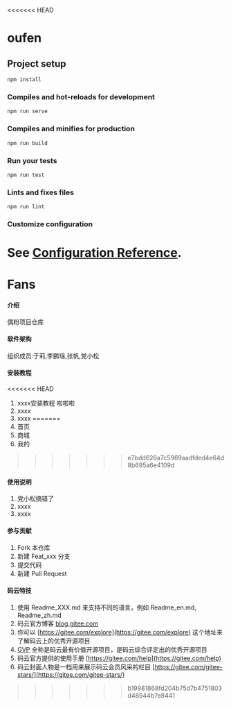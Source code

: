<<<<<<< HEAD
# oufen

## Project setup
```
npm install
```

### Compiles and hot-reloads for development
```
npm run serve
```

### Compiles and minifies for production
```
npm run build
```

### Run your tests
```
npm run test
```

### Lints and fixes files
```
npm run lint
```

### Customize configuration
See [Configuration Reference](https://cli.vuejs.org/config/).
=======
# Fans

#### 介绍
偶粉项目仓库

#### 软件架构
组织成员:于莉,李鹏瑶,张帆,党小松


#### 安装教程

<<<<<<< HEAD
1. xxxx安装教程  啦啦啦
2. xxxx
3. xxxx
=======
1. 首页
2. 商城
3. 我的
>>>>>>> e7bdd626a7c5969aadfded4e64d8b695a6e4109d

#### 使用说明

1. 党小松搞错了
2. xxxx
3. xxxx

#### 参与贡献

1. Fork 本仓库
2. 新建 Feat_xxx 分支
3. 提交代码
4. 新建 Pull Request


#### 码云特技

1. 使用 Readme\_XXX.md 来支持不同的语言，例如 Readme\_en.md, Readme\_zh.md
2. 码云官方博客 [blog.gitee.com](https://blog.gitee.com)
3. 你可以 [https://gitee.com/explore](https://gitee.com/explore) 这个地址来了解码云上的优秀开源项目
4. [GVP](https://gitee.com/gvp) 全称是码云最有价值开源项目，是码云综合评定出的优秀开源项目
5. 码云官方提供的使用手册 [https://gitee.com/help](https://gitee.com/help)
6. 码云封面人物是一档用来展示码云会员风采的栏目 [https://gitee.com/gitee-stars/](https://gitee.com/gitee-stars/)
>>>>>>> b19981868fd204b75d7b4751803d48944b7e8441
